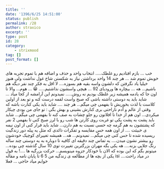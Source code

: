```yaml
---
title: ''
date: '1396/6/25 14:51:00'
status: publish
permalink: /28
author: straxico
excerpt: ''
type: post
id: 28
category:
    - strixmood
tag: []
post_format: []
---
```

<div>خب … بازم افتادیم رو غلطک….. انتخاب واحد و حذف و اضافه هم با تموم تجربه های خوبش تموم شد … هر چند 14 واحد برداشتن نیاز به شکستن شاخ غول نداشت ولی هنوز خیلیا یاد نگرفتن که دلشون واسه بقیه هم بسوزه…. لا اقل به فکر چند نفر دیگه هم باشیم… هه … بیچاره ها ورودیای 92 … هیچی واسشون نذاشتیم….. 😀 … هوم… والا تا اون جا که یادمه همیشه زیر غلطک بودیم نه روش….. نمیدونم این آرامشه از کجا میاد … شاید باید یه دوستی داشته باشی که صبح واست لقمه درست کنه و تو بعد از اولین کلاست با لذت بخوریش تا بفهمی چی میگم… هر چند …. شاید باید یکی کنارت باشه که وقتی از عالم و آدم ناراحتی بری کنارش بشینی و بهش بگی : تو جای من بودی چیکار میکردی… اون هم از خدا تا افلاتون رو جلو چشات به صف کنه تا بفهمی چی میگم… شاید باید پشت به پشت یکی تو غربت روی کارتن ها شب رو با لرز صبح کنی تا بفهمی 2 نفر که پشتشون به هم گرمه چه حسی نسبت به هم دارن… شاید باید فرار کنی از اون نیمه ی خبیثت …. از اون همه حس مقایسه و تفکرات ذائدی که مثل یه پیله دور زندگیت ریسیده شده تا حس کنی چی میگم… نمیدونم… هه… همیشه تغییرای کوچیک خودشون رو بیشتر نشون میدن…. یه تماس چند دقیقه ای کافیه تا دوباره به یه دوستی چند ساله رنگ جلایی بزنه…. هه یکی بگه مهران بزرگترین تغییرت توی 10 سال گذشته چی بوده… میتونم بگم که این بوده که الان با خودکار جزوه مینویسم… حرکت بزرگیه ها ….! به قول یکی از بچه ها از مطالعه ی زندگیه من 5 6 تا پایان نامه و مقاله isi در میاد راحت…. خوابم میاد حاجی … فعلا</div>